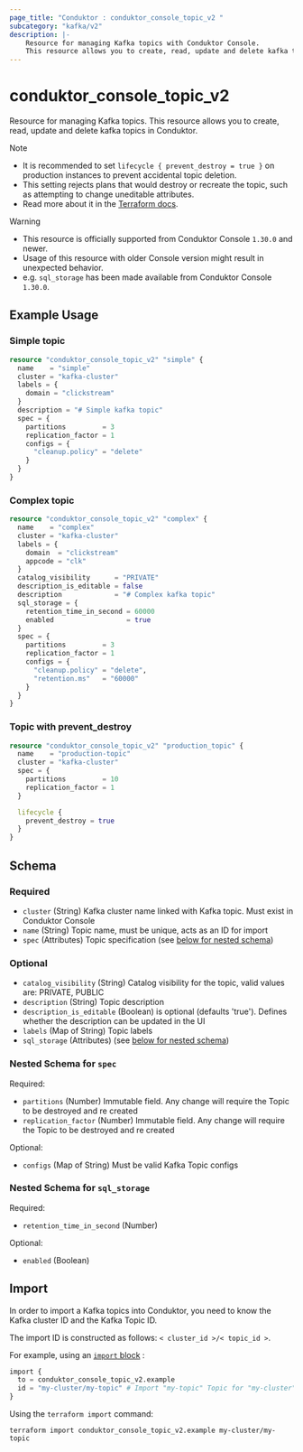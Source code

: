 ```yaml
---
page_title: "Conduktor : conduktor_console_topic_v2 "
subcategory: "kafka/v2"
description: |-
    Resource for managing Kafka topics with Conduktor Console.
    This resource allows you to create, read, update and delete kafka topics in Conduktor.
---
```


# conduktor_console_topic_v2

Resource for managing Kafka topics.
This resource allows you to create, read, update and delete kafka topics in Conduktor.

> [!NOTE]
> - It is recommended to set `lifecycle { prevent_destroy = true }` on production instances to prevent accidental topic deletion.
> - This setting rejects plans that would destroy or recreate the topic, such as attempting to change uneditable attributes.
> - Read more about it in the [Terraform docs](https://www.terraform.io/language/meta-arguments/lifecycle#prevent_destroy).

> [!WARNING]
> - This resource is officially supported from Conduktor Console `1.30.0` and newer.
> - Usage of this resource with older Console version might result in unexpected behavior.
> - e.g. `sql_storage` has been made available from Conduktor Console `1.30.0`.

## Example Usage

### Simple topic
```terraform
resource "conduktor_console_topic_v2" "simple" {
  name    = "simple"
  cluster = "kafka-cluster"
  labels = {
    domain = "clickstream"
  }
  description = "# Simple kafka topic"
  spec = {
    partitions         = 3
    replication_factor = 1
    configs = {
      "cleanup.policy" = "delete"
    }
  }
}
```

### Complex topic
```terraform
resource "conduktor_console_topic_v2" "complex" {
  name    = "complex"
  cluster = "kafka-cluster"
  labels = {
    domain  = "clickstream"
    appcode = "clk"
  }
  catalog_visibility      = "PRIVATE"
  description_is_editable = false
  description             = "# Complex kafka topic"
  sql_storage = {
    retention_time_in_second = 60000
    enabled                  = true
  }
  spec = {
    partitions         = 3
    replication_factor = 1
    configs = {
      "cleanup.policy" = "delete",
      "retention.ms"   = "60000"
    }
  }
}
```

### Topic with prevent_destroy
```terraform
resource "conduktor_console_topic_v2" "production_topic" {
  name    = "production-topic"
  cluster = "kafka-cluster"
  spec = {
    partitions         = 10
    replication_factor = 1
  }

  lifecycle {
    prevent_destroy = true
  }
}
```


<!-- schema generated by tfplugindocs -->
## Schema

### Required

- `cluster` (String) Kafka cluster name linked with Kafka topic. Must exist in Conduktor Console
- `name` (String) Topic name, must be unique, acts as an ID for import
- `spec` (Attributes) Topic specification (see [below for nested schema](#nestedatt--spec))

### Optional

- `catalog_visibility` (String) Catalog visibility for the topic, valid values are: PRIVATE, PUBLIC
- `description` (String) Topic description
- `description_is_editable` (Boolean) is optional (defaults 'true'). Defines whether the description can be updated in the UI
- `labels` (Map of String) Topic labels
- `sql_storage` (Attributes) (see [below for nested schema](#nestedatt--sql_storage))

<a id="nestedatt--spec"></a>
### Nested Schema for `spec`

Required:

- `partitions` (Number) Immutable field. Any change will require the Topic to be destroyed and re created
- `replication_factor` (Number) Immutable field. Any change will require the Topic to be destroyed and re created

Optional:

- `configs` (Map of String) Must be valid Kafka Topic configs


<a id="nestedatt--sql_storage"></a>
### Nested Schema for `sql_storage`

Required:

- `retention_time_in_second` (Number)

Optional:

- `enabled` (Boolean)




## Import

In order to import a Kafka topics into Conduktor, you need to know the Kafka cluster ID and the Kafka Topic ID.

The import ID is constructed as follows: `< cluster_id >/< topic_id >`.

For example, using an [`import` block](https://developer.hashicorp.com/terraform/language/import) :
```terraform
import {
  to = conduktor_console_topic_v2.example
  id = "my-cluster/my-topic" # Import "my-topic" Topic for "my-cluster" Kafka cluster
}
```

Using the `terraform import` command:
```shell
terraform import conduktor_console_topic_v2.example my-cluster/my-topic
```
